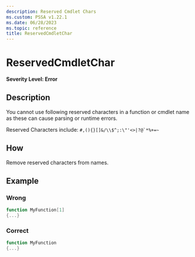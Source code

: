 ```yaml
---
description: Reserved Cmdlet Chars
ms.custom: PSSA v1.22.1
ms.date: 06/28/2023
ms.topic: reference
title: ReservedCmdletChar
---
```

# ReservedCmdletChar

**Severity Level: Error**

## Description

You cannot use following reserved characters in a function or cmdlet name as these can cause parsing
or runtime errors.

Reserved Characters include: ``#,(){}[]&/\\$^;:\"'<>|?@`*%+=~``

## How

Remove reserved characters from names.

## Example

### Wrong

```powershell
function MyFunction[1]
{...}
```

### Correct

```powershell
function MyFunction
{...}
```
